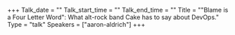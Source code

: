 +++
Talk_date = ""
Talk_start_time = ""
Talk_end_time = ""
Title = "\"Blame is a Four Letter Word\": What alt-rock band Cake has to say about DevOps."
Type = "talk"
Speakers = ["aaron-aldrich"]
+++


